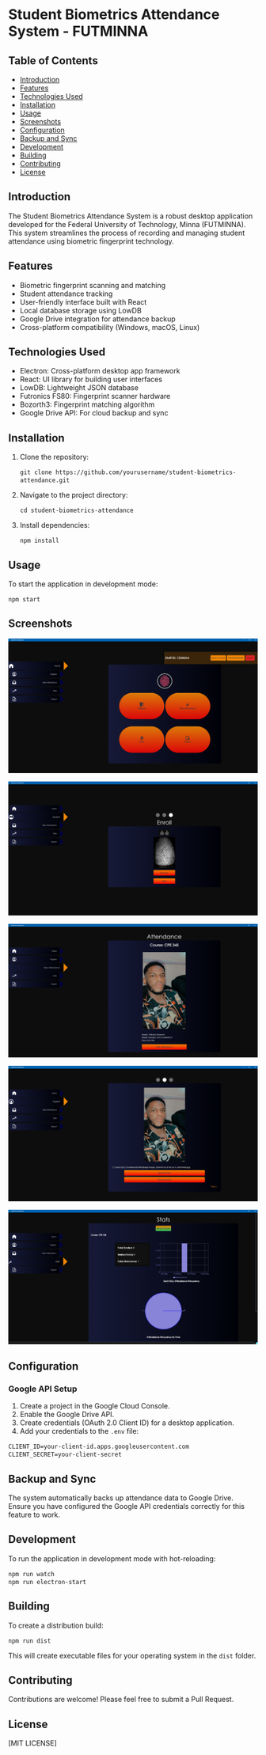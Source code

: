 # Student Biometrics Attendance System - FUTMINNA

## Table of Contents

- [Introduction](#introduction)
- [Features](#features)
- [Technologies Used](#technologies-used)
- [Installation](#installation)
- [Usage](#usage)
- [Screenshots](#screenshots)
- [Configuration](#configuration)
- [Backup and Sync](#backup-and-sync)
- [Development](#development)
- [Building](#building)
- [Contributing](#contributing)
- [License](#license)

## Introduction

The Student Biometrics Attendance System is a robust desktop application developed for the Federal University of Technology, Minna (FUTMINNA). This system streamlines the process of recording and managing student attendance using biometric fingerprint technology.

## Features

- Biometric fingerprint scanning and matching
- Student attendance tracking
- User-friendly interface built with React
- Local database storage using LowDB
- Google Drive integration for attendance backup
- Cross-platform compatibility (Windows, macOS, Linux)

## Technologies Used

- Electron: Cross-platform desktop app framework
- React: UI library for building user interfaces
- LowDB: Lightweight JSON database
- Futronics FS80: Fingerprint scanner hardware
- Bozorth3: Fingerprint matching algorithm
- Google Drive API: For cloud backup and sync

## Installation

1. Clone the repository:
   ```
   git clone https://github.com/yourusername/student-biometrics-attendance.git
   ```
2. Navigate to the project directory:
   ```
   cd student-biometrics-attendance
   ```
3. Install dependencies:
   ```
   npm install
   ```

## Usage

To start the application in development mode:

```
npm start
```

## Screenshots

![Screenshot 1: Main Dashboard](./screenshot1.png)

![Screenshot 2: Fingerprint Scanning Interface](./screenshot5.png)

![Screenshot 3: Attendance Report](./screenshot3.png)

![Screenshot 4: Profile Picture Upload](./screenshot2.png)

![Screenshot 5: Attendance Statistics](./screenshot4.png)

## Configuration

### Google API Setup

1. Create a project in the Google Cloud Console.
2. Enable the Google Drive API.
3. Create credentials (OAuth 2.0 Client ID) for a desktop application.
4. Add your credentials to the `.env` file:

```
CLIENT_ID=your-client-id.apps.googleusercontent.com
CLIENT_SECRET=your-client-secret
```

## Backup and Sync

The system automatically backs up attendance data to Google Drive. Ensure you have configured the Google API credentials correctly for this feature to work.

## Development

To run the application in development mode with hot-reloading:

```
npm run watch
npm run electron-start
```

## Building

To create a distribution build:

```
npm run dist
```

This will create executable files for your operating system in the `dist` folder.

## Contributing

Contributions are welcome! Please feel free to submit a Pull Request.

## License

[MIT LICENSE]
